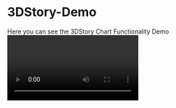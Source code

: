 # 3DStory-Demo
Here you can see the 3DStory Chart Functionality Demo
![DEMO](../main/userinteraction.mp4)

